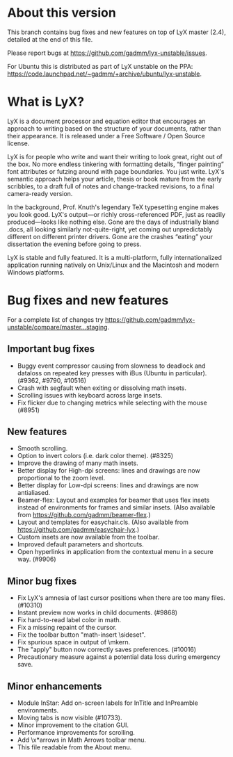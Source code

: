 # About this version

This branch contains bug fixes and new features on top of LyX master (2.4),
detailed at the end of this file.

Please report bugs at <https://github.com/gadmm/lyx-unstable/issues>.

For Ubuntu this is distributed as part of LyX unstable on the PPA:
<https://code.launchpad.net/~gadmm/+archive/ubuntu/lyx-unstable>.

# What is LyX?

LyX is a document processor and equation editor that encourages an approach to
writing based on the structure of your documents, rather than their
appearance. It is released under a Free Software / Open Source license.

LyX is for people who write and want their writing to look great, right out of
the box. No more endless tinkering with formatting details, “finger painting”
font attributes or futzing around with page boundaries. You just write. LyX's
semantic approach helps your article, thesis or book mature from the early
scribbles, to a draft full of notes and change-tracked revisions, to a final
camera-ready version.

In the background, Prof. Knuth's legendary TeX typesetting engine makes you look
good. LyX's output—or richly cross-referenced PDF, just as readily
produced—looks like nothing else. Gone are the days of industrially bland .docs,
all looking similarly not-quite-right, yet coming out unpredictably different on
different printer drivers. Gone are the crashes “eating” your dissertation the
evening before going to press.

LyX is stable and fully featured. It is a multi-platform, fully
internationalized application running natively on Unix/Linux and the Macintosh
and modern Windows platforms.

# Bug fixes and new features

For a complete list of changes try
<https://github.com/gadmm/lyx-unstable/compare/master...staging>.

## Important bug fixes

* Buggy event compressor causing from slowness to deadlock and dataloss on
  repeated key presses with iBus (Ubuntu in particular). (#9362, #9790, #10516)
* Crash with segfault when exiting or dissolving math insets.
* Scrolling issues with keyboard across large insets.
* Fix flicker due to changing metrics while selecting with the mouse (#8951)

## New features

* Smooth scrolling.
* Option to invert colors (i.e. dark color theme). (#8325)
* Improve the drawing of many math insets.
* Better display for High-dpi screens: lines and drawings are now proportional
  to the zoom level.
* Better display for Low-dpi screens: lines and drawings are now antialiased.
* Beamer-flex: Layout and examples for beamer that uses flex insets instead of
  environments for frames and similar insets. (Also available from
  <https://github.com/gadmm/beamer-flex>.)
* Layout and templates for easychair.cls. (Also available from
  <https://github.com/gadmm/easychair-lyx>.)
* Custom insets are now available from the toolbar.
* Improved default parameters and shortcuts.
* Open hyperlinks in application from the contextual menu in a secure way.
  (#9906)

## Minor bug fixes

* Fix LyX's amnesia of last cursor positions when there are too many files.
  (#10310)
* Instant preview now works in child documents. (#9868)
* Fix hard-to-read label color in math.
* Fix a missing repaint of the cursor.
* Fix the toolbar button "math-insert \sideset".
* Fix spurious space in output of \mkern.
* The "apply" button now correctly saves preferences. (#10016)
* Precautionary measure against a potential data loss during emergency save.

## Minor enhancements

* Module InStar: Add on-screen labels for InTitle and InPreamble environments.
* Moving tabs is now visible (#10733).
* Minor improvement to the citation GUI.
* Performance improvements for scrolling.
* Add \x*arrows in Math Arrows toolbar menu.
* This file readable from the About menu.
